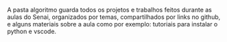 A pasta algoritmo guarda todos os projetos e trabalhos feitos durante as aulas do Senai, organizados por temas, compartilhados por links no github, e alguns materiais sobre a aula como por exemplo: tutoriais para instalar o python e vscode.